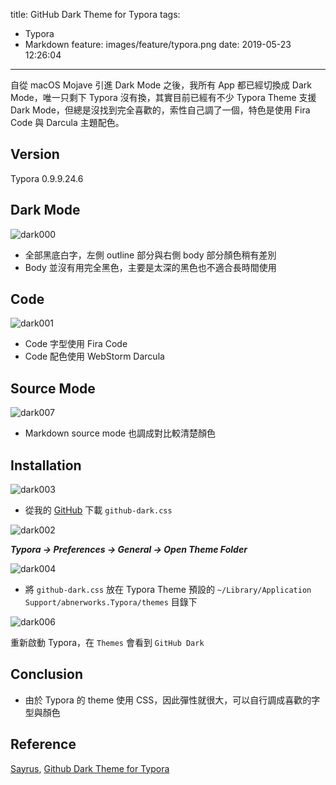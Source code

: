 title: GitHub Dark Theme for Typora
tags:
  - Typora
  - Markdown
feature: images/feature/typora.png
date: 2019-05-23 12:26:04
---
自從 macOS Mojave 引進 Dark Mode 之後，我所有 App 都已經切換成 Dark Mode，唯一只剩下 Typora 沒有換，其實目前已經有不少 Typora Theme 支援 Dark Mode，但總是沒找到完全喜歡的，索性自己調了一個，特色是使用 Fira Code 與 Darcula 主題配色。

<!-- more -->

## Version

Typora 0.9.9.24.6

## Dark Mode

![dark000](/images/typora/dark-theme/dark000.png)

* 全部黑底白字，左側 outline 部分與右側 body 部分顏色稍有差別
* Body 並沒有用完全黑色，主要是太深的黑色也不適合長時間使用

## Code

![dark001](/images/typora/dark-theme/dark001.png)

* Code 字型使用 Fira Code
* Code 配色使用 WebStorm Darcula

## Source Mode

![dark007](/images/typora/dark-theme/dark007.png)

* Markdown source mode 也調成對比較清楚顏色

## Installation

![dark003](/images/typora/dark-theme/dark003.png)

* 從我的 [GitHub](https://github.com/oomusou/typora-github-dark) 下載 `github-dark.css`

![dark002](/images/typora/dark-theme/dark002.png)

***Typora -> Preferences -> General -> Open Theme Folder***

![dark004](/images/typora/dark-theme/dark004.png)

* 將 `github-dark.css` 放在 Typora Theme 預設的 `~/Library/Application Support/abnerworks.Typora/themes` 目錄下

![dark006](/images/typora/dark-theme/dark006.png)

重新啟動 Typora，在 `Themes` 會看到 `GitHub Dark`

## Conclusion

* 由於 Typora 的 theme 使用 CSS，因此彈性就很大，可以自行調成喜歡的字型與顏色

## Reference

[Sayrus](https://github.com/Sayrus/typora-github-dark), [Github Dark Theme for Typora](https://github.com/Sayrus/typora-github-dark)